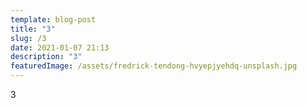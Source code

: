 ```yaml
---
template: blog-post
title: "3"
slug: /3
date: 2021-01-07 21:13
description: "3"
featuredImage: /assets/fredrick-tendong-hvyepjyehdq-unsplash.jpg
---
```

3